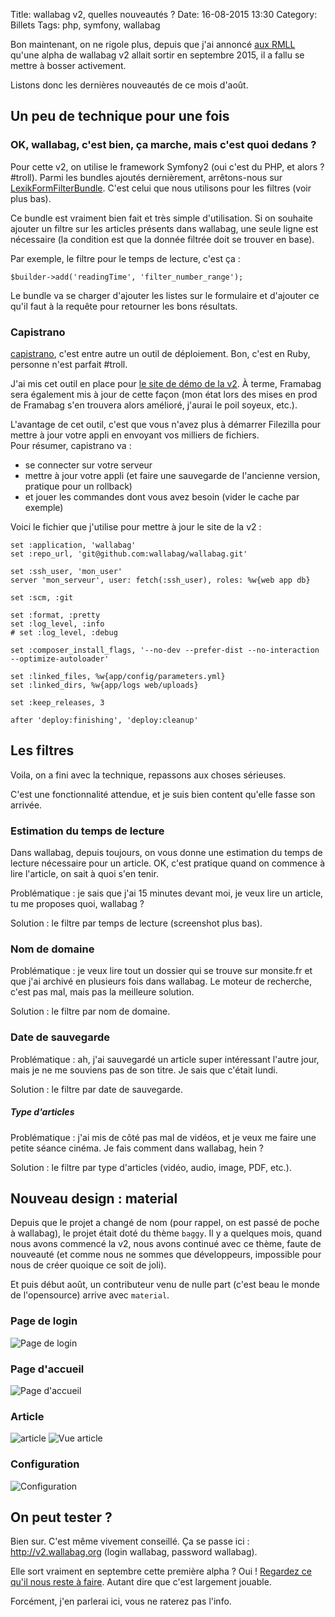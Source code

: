 Title: wallabag v2, quelles nouveautés ?
Date: 16-08-2015 13:30
Category: Billets
Tags: php, symfony, wallabag

Bon maintenant, on ne rigole plus, depuis que j'ai annoncé [aux RMLL]({filename}effectuez-veille-liberte-rmll2015-beauvais.md) qu'une alpha de wallabag v2 allait sortir en septembre 2015, il a fallu se mettre à bosser activement.

Listons donc les dernières nouveautés de ce mois d'août.

## Un peu de technique pour une fois

### OK, wallabag, c'est bien, ça marche, mais c'est quoi dedans ?

Pour cette v2, on utilise le framework Symfony2 (oui c'est du PHP, et alors ? #troll). Parmi les bundles ajoutés dernièrement, arrêtons-nous sur [LexikFormFilterBundle](https://github.com/lexik/LexikFormFilterBundle). C'est celui que nous utilisons pour les filtres (voir plus bas).

Ce bundle est vraiment bien fait et très simple d'utilisation. Si on souhaite ajouter un filtre sur les articles présents dans wallabag, une seule ligne est nécessaire (la condition est que la donnée filtrée doit se trouver en base).

Par exemple, le filtre pour le temps de lecture, c'est ça :

```
$builder->add('readingTime', 'filter_number_range');
```

Le bundle va se charger d'ajouter les listes sur le formulaire et d'ajouter ce qu'il faut à la requête pour retourner les bons résultats.

### Capistrano

[capistrano](http://capistranorb.com/), c'est entre autre un outil de déploiement. Bon, c'est en Ruby, personne n'est parfait #troll.

J'ai mis cet outil en place pour [le site de démo de la v2](http://v2.wallabag.org). À terme, Framabag sera également mis à jour de cette façon (mon état lors des mises en prod de Framabag s'en trouvera alors amélioré, j'aurai le poil soyeux, etc.).

L'avantage de cet outil, c'est que vous n'avez plus à démarrer Filezilla pour mettre à jour votre appli en envoyant vos milliers de fichiers.  
Pour résumer, capistrano va :

* se connecter sur votre serveur
* mettre à jour votre appli (et faire une sauvegarde de l'ancienne version, pratique pour un rollback)
* et jouer les commandes dont vous avez besoin (vider le cache par exemple)

Voici le fichier que j'utilise pour mettre à jour le site de la v2 :

```
set :application, 'wallabag'
set :repo_url, 'git@github.com:wallabag/wallabag.git'

set :ssh_user, 'mon_user'
server 'mon_serveur', user: fetch(:ssh_user), roles: %w{web app db}

set :scm, :git

set :format, :pretty
set :log_level, :info
# set :log_level, :debug

set :composer_install_flags, '--no-dev --prefer-dist --no-interaction --optimize-autoloader'

set :linked_files, %w{app/config/parameters.yml}
set :linked_dirs, %w{app/logs web/uploads}

set :keep_releases, 3

after 'deploy:finishing', 'deploy:cleanup'
```

## Les filtres

Voila, on a fini avec la technique, repassons aux choses sérieuses.

C'est une fonctionnalité attendue, et je suis bien content qu'elle fasse son arrivée.

### Estimation du temps de lecture

Dans wallabag, depuis toujours, on vous donne une estimation du temps de lecture nécessaire pour un article. OK, c'est pratique quand on commence à lire l'article, on sait à quoi s'en tenir.

Problématique : je sais que j'ai 15 minutes devant moi, je veux lire un article, tu me proposes quoi, wallabag ?

Solution : le filtre par temps de lecture (screenshot plus bas).

### Nom de domaine

Problématique : je veux lire tout un dossier qui se trouve sur monsite.fr et que j'ai archivé en plusieurs fois dans wallabag. Le moteur de recherche, c'est pas mal, mais pas la meilleure solution.

Solution : le filtre par nom de domaine.

### Date de sauvegarde

Problématique : ah, j'ai sauvegardé un article super intéressant l'autre jour, mais je ne me souviens pas de son titre. Je sais que c'était lundi.

Solution : le filtre par date de sauvegarde.

##### Type d'articles

Problématique : j'ai mis de côté pas mal de vidéos, et je veux me faire une petite séance cinéma. Je fais comment dans wallabag, hein ?

Solution : le filtre par type d'articles (vidéo, audio, image, PDF, etc.).

## Nouveau design : material

Depuis que le projet a changé de nom (pour rappel, on est passé de poche à wallabag), le projet était doté du thème `baggy`. Il y a quelques mois, quand nous avons commencé la v2, nous avons continué avec ce thème, faute de nouveauté (et comme nous ne sommes que développeurs, impossible pour nous de créer quoique ce soit de joli).

Et puis début août, un contributeur venu de nulle part (c'est beau le monde de l'opensource) arrive avec `material`.

### Page de login

![Page de login]({static}/images/wallabag-v2-nouveautes/login.png#mid "Page de login")

### Page d'accueil

![Page d'accueil]({static}/images/wallabag-v2-nouveautes/home.png#mid "Page d'accueil")

### Article

![article](article.png)
![Vue article]({static}/images/wallabag-v2-nouveautes/article.png#mid "Vue article")


### Configuration

![Configuration]({static}/images/wallabag-v2-nouveautes/config.png#mid "Configuration")

## On peut tester ?

Bien sur. C'est même vivement conseillé. Ça se passe ici : http://v2.wallabag.org (login wallabag, password wallabag).

Elle sort vraiment en septembre cette première alpha ? Oui ! [Regardez ce qu'il nous reste à faire](https://github.com/wallabag/wallabag/issues?q=is%3Aopen+is%3Aissue+milestone%3A2.0.0-alpha.0). Autant dire que c'est largement jouable.

Forcément, j'en parlerai ici, vous ne raterez pas l'info.
